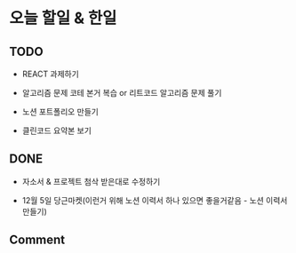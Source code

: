 # 오늘 할일 & 한일

## TODO

- REACT 과제하기

- 알고리즘 문제 코테 본거 복습 or 리트코드 알고리즘 문제 풀기

- 노션 포트폴리오 만들기

- 클린코드 요약본 보기

## DONE

- 자소서 & 프로젝트 첨삭 받은대로 수정하기

- 12월 5일 당근마켓(이런거 위해 노션 이력서 하나 있으면 좋을거같음 - 노션 이력서 만들기)

## Comment
